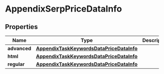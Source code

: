 

# AppendixSerpPriceDataInfo


## Properties

| Name | Type | Description | Notes |
|------------ | ------------- | ------------- | -------------|
|**advanced** | [**AppendixTaskKeywordsDataPriceDataInfo**](AppendixTaskKeywordsDataPriceDataInfo.md) |  |  [optional] |
|**html** | [**AppendixTaskKeywordsDataPriceDataInfo**](AppendixTaskKeywordsDataPriceDataInfo.md) |  |  [optional] |
|**regular** | [**AppendixTaskKeywordsDataPriceDataInfo**](AppendixTaskKeywordsDataPriceDataInfo.md) |  |  [optional] |



